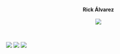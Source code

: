 <p align="center">
  <b>Rick Álvarez</b><br/><br/>
  <img src="https://media.giphy.com/media/10RVT8mge0xQwU/giphy.gif"></img>
  
  <br><br>
  <a href="mailto:alvarez1@kenyon.edu"><img src="https://img.shields.io/badge/gmail-EA4335?style=for-the-badge&logo=gmail&logoColor=white"></img></a>
  <a href="https://www.linkedin.com/in/richardalvarez-/"><img src="https://img.shields.io/badge/Linkedin-0A66C2?style=for-the-badge&logo=linkedin"></img></a>
  <a href="https://raulduke.com"><img src="https://img.shields.io/badge/blog-000000?style=for-the-badge&logo=vercel&logoColor=white"></img></a>
</p>
